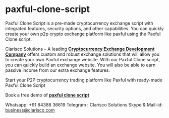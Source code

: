 # paxful-clone-script
Paxful Clone Script is a pre-made cryptocurrency exchange script with integrated features, security options, and other capabilities. You can quickly create your own p2p crypto exchange platform like paxful using the Paxful Clone script.

Clarisco Solutions – A leading <a href="https://www.clarisco.com/cryptocurrency-exchange-development"><b>Cryptocurrency Exchange Development Company</b></a> offers custom and robust exchange solutions that will allow you to create your own Paxful exchange website. With our Paxful Clone script, you can quickly build an exchange website. You will also be able to earn passive income from our extra exchange features.

Start your P2P cryptocurrency trading platform like Paxful with ready-made Paxful Clone Script

Book a free demo of <a href="https://www.clarisco.com/paxful-clone-script"><b>paxful clone script</b></a>

Whatsapp:  +91 84388 36619
Telegram : Clarisco Solutions
Skype & Mail-id: business@clarisco.com
